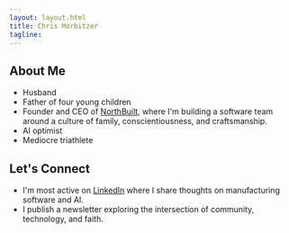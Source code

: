 ```yaml
---
layout: layout.html
title: Chris Morbitzer
tagline:
---
```


## About Me

- Husband
- Father of four young children
- Founder and CEO of [NorthBuilt](https://northbuilt.com), where I'm building a software team around a culture of family, conscientiousness, and craftsmanship.
- AI optimist
- Mediocre triathlete

## Let's Connect

- I'm most active on [LinkedIn](https://www.linkedin.com/in/chrismorbitzer/) where I share thoughts on manufacturing software and AI.
- I publish a newsletter exploring the intersection of community, technology, and faith.
